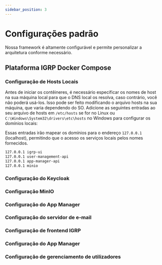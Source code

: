 ```yaml
---
sidebar_position: 3
---
```


#  Configurações  padrão

Nossa framework é altamente configurável e permite personalizar a arquitetura conforme necessário.

## Plataforma IGRP Docker Compose

### Configuração de Hosts Locais
Antes de iniciar os contêineres, é necessário especificar os nomes de host na sua máquina local para que o DNS local os resolva, caso contrário, você não poderá usá-los. Isso pode ser feito modificando o arquivo hosts na sua máquina, que varia dependendo do SO.
Adicione as seguintes entradas ao seu arquivo de hosts em `/etc/hosts` se for no Linux ou `C:\Windows\System32\drivers\etc\hosts` no Windows para configurar os domínios locais:

Essas entradas irão mapear os domínios para o endereço `127.0.0.1` (localhost), permitindo que o acesso os serviços locais pelos nomes fornecidos.

````127.0.0.1 keycloak
127.0.0.1 igrp-ui
127.0.0.1 user-management-api
127.0.0.1 app-manager-api
127.0.0.1 minio 
````

### Configuração do Keycloak

### Configuração MinIO

### Configuração do App Manager

### Configuração do servidor de e-mail 

### Configuração de frontend IGRP

### Configuração do App Manager

### Configuração de gerenciamento de utilizadores




